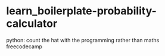 # learn_boilerplate-probability-calculator
python: count the hat with the programming rather than maths
freecodecamp
